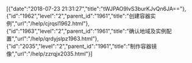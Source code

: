 [{"date":"2018-07-23 21:31:27","title":"tWJPAO9lvS3burKJvQn6JA=="},{"id":"1962","level":"2","parent_id":"1961","title":"创建容器实例","url":"/help/cjrqsl1962.html"},{"id":"1963","level":"2","parent_id":"1961","title":"确认地域及实例配置","url":"/help/qrdyjslpz1963.html"},{"id":"2035","level":"2","parent_id":"1961","title":"制作容器镜像","url":"/help/zzrqjx2035.html"}]